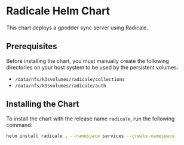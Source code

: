 # Radicale Helm Chart

This chart deploys a gpodder sync server using Radicale.

## Prerequisites

Before installing the chart, you must manually create the following directories on your host system to be used by the persistent volumes:

- `/data/nfs/k3svolumes/radicale/collections`
- `/data/nfs/k3svolumes/radicale/auth`

## Installing the Chart

To install the chart with the release name `radicale`, run the following command:

```bash
helm install radicale . --namespace services --create-namespace
```
